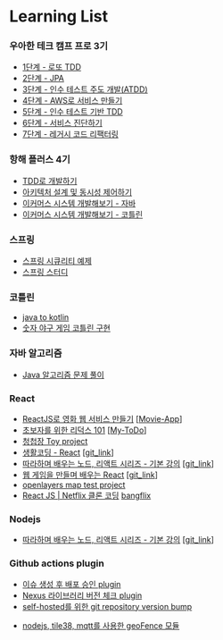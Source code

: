 # Learning List

### 우아한 테크 캠프 프로 3기
* [1단계 - 로또 TDD](https://github.com/keepbang/java-lotto-pro)
* [2단계 - JPA](https://github.com/keepbang/jwp-qna)
* [3단계 - 인수 테스트 주도 개발(ATDD)](https://github.com/keepbang/atdd-subway-admin)
* [4단계 - AWS로 서비스 만들기](https://github.com/keepbang/infra-subway-deploy)
* [5단계 - 인수 테스트 기반 TDD](https://github.com/keepbang/atdd-subway-service)
* [6단계 - 서비스 진단하기](https://github.com/keepbang/infra-subway-monitoring)
* [7단계 - 레거시 코드 리팩터링](https://github.com/keepbang/jwp-refactoring)

### 항해 플러스 4기
- [TDD로 개발하기](https://github.com/keepbang/hanghae-tdd-java)
- [아키텍처 설계 및 동시성 제어하기](https://github.com/keepbang/hanghae-architecture-java)
- [이커머스 시스템 개발해보기 - 자바](https://github.com/keepbang/hanghae-ecommerce)
- [이커머스 시스템 개발해보기 - 코틀린](https://github.com/keepbang/kotlin-hanghae-ecommerce)

### 스프링
- [스프링 시큐리티 예제](https://github.com/keepbang/spring-security)
- [스프링 스터디](https://github.com/keepbang/breakrithm-spring)

### 코틀린
- [java to kotlin](https://github.com/keepbang/java-to-kotlin)
- [숫자 야구 게임 코틀린 구현](https://github.com/keepbang/kotlin-baseball)

### 자바 알고리즘
- [Java 알고리즘 문제 풀이](https://github.com/keepbang/java-algorithm-codingtest)

### React
* [ReactJS로 영화 웹 서비스 만들기](https://nomadcoders.co/react-fundamentals/lobby) [[Movie-App](https://github.com/keepbang/movie_app_react)]
* [초보자를 위한 리덕스 101](https://nomadcoders.co/redux-for-beginners/lobby) [[My-ToDo](https://github.com/keepbang/My-ToDo)]
* [청첩장 Toy project](https://github.com/keepbang/Invitation)
* [생활코딩 - React](https://www.inflearn.com/course/react-%EC%83%9D%ED%99%9C%EC%BD%94%EB%94%A9/dashboard) [[git_link](https://github.com/keepbang/react-project-for-inflearn-)]
* [따라하며 배우는 노드, 리액트 시리즈 - 기본 강의](https://www.inflearn.com/course/%EB%94%B0%EB%9D%BC%ED%95%98%EB%A9%B0-%EB%B0%B0%EC%9A%B0%EB%8A%94-%EB%85%B8%EB%93%9C-%EB%A6%AC%EC%95%A1%ED%8A%B8-%EA%B8%B0%EB%B3%B8/dashboard) [[git_link](https://github.com/keepbang/boiler_plate_login)]
* [웹 게임을 만들며 배우는 React](https://www.inflearn.com/course/web-game-React/dashboard) [[git_link](https://github.com/keepbang/react-web-game)]
* [openlayers map test project](https://github.com/keepbang/react-project-map)
* [React JS | Netflix 클론 코딩](https://nomadcoders.co/react-for-beginner) [bangflix](https://github.com/keepbang/bangflix)

### Nodejs
* [따라하며 배우는 노드, 리액트 시리즈 - 기본 강의](https://www.inflearn.com/course/%EB%94%B0%EB%9D%BC%ED%95%98%EB%A9%B0-%EB%B0%B0%EC%9A%B0%EB%8A%94-%EB%85%B8%EB%93%9C-%EB%A6%AC%EC%95%A1%ED%8A%B8-%EA%B8%B0%EB%B3%B8/dashboard) [[git_link](https://github.com/keepbang/boiler_plate_login)]


### Github actions plugin
- [이슈 생성 후 배포 승인 plugin](https://github.com/keepbang/issue-approval)
- [Nexus 라이브러리 버전 체크 plugin](https://github.com/keepbang/nexus-version-checker)
- [self-hosted를 위한 git repository version bump](https://github.com/keepbang/bump-tag-version)
* [nodejs, tile38, mqtt를 사용한 geoFence 모듈](https://github.com/keepbang/node-server-tile38-mqtt-)
